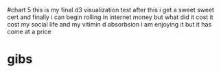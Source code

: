 #chart 5
this is my final d3 visualization test 
after this i get a sweet sweet cert and finally i can begin rolling in internet money 
but what did it cost
it cost my social life and my vitimin d absorbsion 
i am enjoying it but it has come at a price 

# gibs
